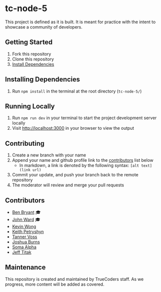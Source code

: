 # tc-node-5

This project is defined as it is built. It is meant for practice with the intent to showcase a community of developers.

## Getting Started

1. Fork this repository
2. Clone this repository
3. [Install Dependencies](#installing-dependencies)

## Installing Dependencies

1. Run `npm install` in the terminal at the root directory (`tc-node-5/`)

## Running Locally

1. Run `npm run dev` in your terminal to start the project development server locally
2. Visit [http://localhost:3000](http://localhost:3000) in your browser to view the output

## Contributing

1. Create a new branch with your name
2. Append your name and github profile link to the [contributors](#contributors) list below
   - In markdown, a link is denoted by the following syntax: `[alt text](link url)`
3. Commit your update, and push your branch back to the remote repository
4. The moderator will review and merge your pull requests

## Contributors

- [Ben Bryant](https://github.com/Bryantellius) &#127891;
- [John Ward](https://github.com/johndward01) &#127891;
- [Kevin Wong](https://github.com/devkev1)
- [Keith Petryshyn](https://github.com/KeithPetr)
- [Tanner Voss](https://github.com/TannerVoss)
- [Joshua Burns](https://github.com/joshua-desu)
- [Soma Alpha](https://github.com/Soma-Alpha)
- [Jeff Titak](https://github.com/jtitak06)

## Maintenance

This repository is created and maintained by TrueCoders staff. As we progress, more content will be added as covered.
